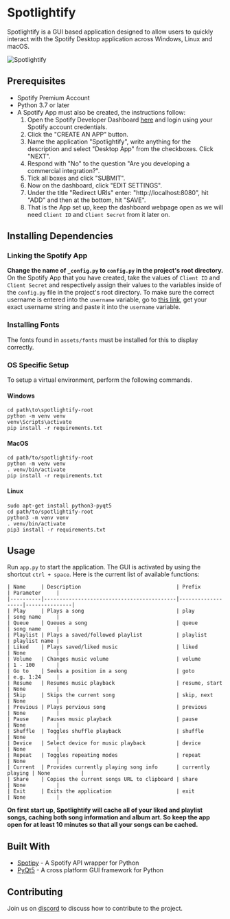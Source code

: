 # Spotlightify

Spotlightify is a GUI based application designed to allow users to quickly interact with the Spotify Desktop application across Windows, Linux and macOS.

![Spotlightify](preview.gif)

## Prerequisites

-   Spotify Premium Account
-   Python 3.7 or later
-   A Spotify App must also be created, the instructions follow:
    1. Open the Spotify Developer Dashboard <a href="https://developer.spotify.com/dashboard/login" target="_blank">here</a> and login using your Spotify account credentials.
    2. Click the "CREATE AN APP" button.
    3. Name the application "Spotlightify", write anything for the description and select "Desktop App" from the checkboxes. Click "NEXT".
    4. Respond with "No" to the question "Are you developing a commercial integration?".
    5. Tick all boxes and click "SUBMIT".
    6. Now on the dashboard, click "EDIT SETTINGS".
    7. Under the title "Redirect URIs" enter: "http://localhost:8080", hit "ADD" and then at the bottom, hit "SAVE".
    8. That is the App set up, keep the dashboard webpage open as we will need `Client ID` and `Client Secret` from it later on.

## Installing Dependencies

### Linking the Spotify App

**Change the name of `_config.py` to `config.py` in the project's root directory.** On the Spotify App that you have created, take the values of `Client ID` and `Client Secret` and respectively assign their values to the variables inside of the `config.py` file in the project's root directory. To make sure the correct username is entered into the `username` variable, go to <a href="https://www.spotify.com/us/account/overview/" target="_blank">this link</a>, get your exact username string and paste it into the `username` variable.

### Installing Fonts

The fonts found in `assets/fonts` must be installed for this to display correctly.

### OS Specific Setup

To setup a virtual environment, perform the following commands.

#### Windows

```
cd path\to\spotlightify-root
python -m venv venv
venv\Scripts\activate
pip install -r requirements.txt
```

#### MacOS

```
cd path/to/spotlightify-root
python -m venv venv
. venv/bin/activate
pip install -r requirements.txt
```

#### Linux

```
sudo apt-get install python3-pyqt5
cd path/to/spotlightify-root
python3 -m venv venv
. venv/bin/activate
pip3 install -r requirements.txt
```

## Usage

Run `app.py` to start the application. The GUI is activated by using the shortcut `ctrl + space`. Here is the current list of available functions:

```
| Name     | Description                               | Prefix            | Parameter     |
|----------|-------------------------------------------|-------------------|---------------|
| Play     | Plays a song                              | play              | song name     |
| Queue    | Queues a song                             | queue             | song name     |
| Playlist | Plays a saved/followed playlist           | playlist          | playlist name |
| Liked    | Plays saved/liked music                   | liked             | None          |
| Volume   | Changes music volume                      | volume            | 1 - 100       |
| Go to    | Seeks a position in a song                | goto              | e.g. 1:24     |
| Resume   | Resumes music playback                    | resume, start     | None          |
| Skip     | Skips the current song                    | skip, next        | None          |
| Previous | Plays pervious song                       | previous          | None          |
| Pause    | Pauses music playback                     | pause             | None          |
| Shuffle  | Toggles shuffle playback                  | shuffle           | None          |
| Device   | Select device for music playback          | device            | None          |
| Repeat   | Toggles repeating modes                   | repeat            | None          |
| Current  | Provides currently playing song info      | currently playing | None          |
| Share    | Copies the current songs URL to clipboard | share             | None          |
| Exit     | Exits the application                     | exit              | None          |
```

**On first start up, Spotlightify will cache all of your liked and playlist songs, caching both song information and album art. So keep the app open for at least 10 minutes so that all your songs can be cached.**

## Built With

-   <a href="https://spotipy.readthedocs.io/en/2.12.0/" target="_blank">Spotipy</a> - A Spotify API wrapper for Python
-   <a href="https://www.riverbankcomputing.com/software/pyqt/" target="_blank">PyQt5</a> - A cross platform GUI framework for Python

## Contributing

Join us on <a href="https://discord.gg/nrDke3q" target="_blank">discord</a> to discuss how to contribute to the project.
